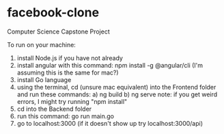 # facebook-clone
Computer Science Capstone Project

To run on your machine:
1) install Node.js if you have not already
2) install angular with this command: npm install -g @angular/cli (I'm assuming this is the same for mac?)
3) install Go language
4) using the terminal, cd (unsure mac equivalent) into the Frontend folder and run these commands:
    a) ng build
    b) ng serve
    note: if you get weird errors, I might try running "npm install"
5) cd into the Backend folder
6) run this command: go run main.go
7) go to localhost:3000 (if it doesn't show up try localhost:3000/api)

